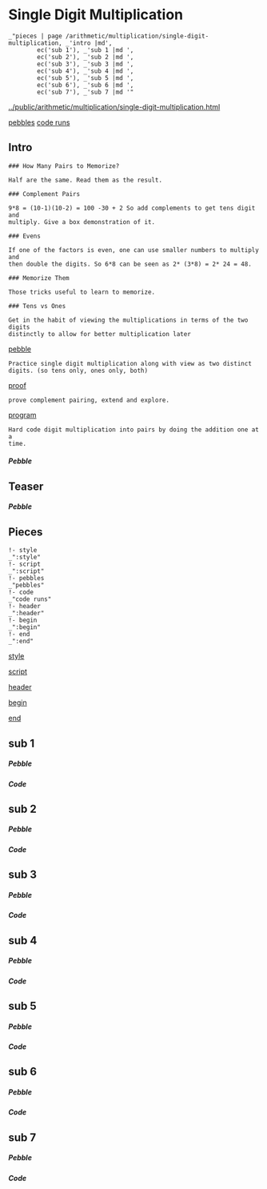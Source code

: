 # Single Digit Multiplication

    _"pieces | page /arithmetic/multiplication/single-digit-multiplication, _'intro |md',
            ec('sub 1'), _'sub 1 |md ',
            ec('sub 2'), _'sub 2 |md ',
            ec('sub 3'), _'sub 3 |md ',
            ec('sub 4'), _'sub 4 |md ',
            ec('sub 5'), _'sub 5 |md ',
            ec('sub 6'), _'sub 6 |md ',
            ec('sub 7'), _'sub 7 |md '"

[../public/arithmetic/multiplication/single-digit-multiplication.html](# "save:")

[pebbles](#pebble "h5: | .join \n")
[code runs](#code "h5: | .join \n")

## Intro

    ### How Many Pairs to Memorize? 

    Half are the same. Read them as the result. 

    ### Complement Pairs

    9*8 = (10-1)(10-2) = 100 -30 + 2 So add complements to get tens digit and
    multiply. Give a box demonstration of it. 

    ### Evens

    If one of the factors is even, one can use smaller numbers to multiply and
    then double the digits. So 6*8 can be seen as 2* (3*8) = 2* 24 = 48. 

    ### Memorize Them

    Those tricks useful to learn to memorize.

    ### Tens vs Ones

    Get in the habit of viewing the multiplications in terms of the two digits
    distinctly to allow for better multiplication later



[pebble]()

    Practice single digit multiplication along with view as two distinct
    digits. (so tens only, ones only, both)

[proof]()

    prove complement pairing, extend and explore. 

[program]()

    Hard code digit multiplication into pairs by doing the addition one at a
    time. 
##### Pebble

## Teaser

##### Pebble

## Pieces

    !- style
    _":style"
    !- script
    _":script"
    !- pebbles
    _"pebbles"
    !- code
    _"code runs"
    !- header
    _":header"
    !- begin
    _":begin"
    !- end
    _":end"



[style]() 

[script]()

[header]()

[begin]()

[end]()

## sub 1




##### Pebble


##### Code


## sub 2




##### Pebble


##### Code


## sub 3




##### Pebble


##### Code


## sub 4




##### Pebble


##### Code


## sub 5




##### Pebble


##### Code


## sub 6




##### Pebble


##### Code


## sub 7




##### Pebble


##### Code


